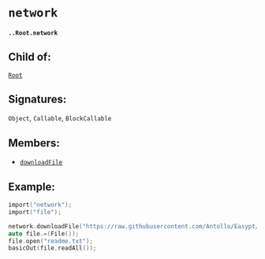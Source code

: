 # `network`

#### `..Root.network`

## Child of:

[`Root`](docs..Root.md)

## Signatures:

`Object`, `Callable`, `BlockCallable`

## Members:

- [`downloadFile`](docs..Root.network.downloadFile.md)

## Example:

```c
import("network");
import("file");

network.downloadFile("https://raw.githubusercontent.com/Antollo/Easypt/master/README.md", "readme.txt");
auto file.=(File());
file.open("readme.txt");
basicOut(file.readAll());
```